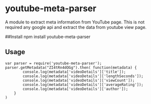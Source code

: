 # youtube-meta-parser
A module to extract meta information from YouTube page.
This is not required any google api and extract the data from youtube view page.

##Install
npm install youtube-meta-parser

## Usage
```
var parser = require('youtube-meta-parser');
parser.getMetadata("ZI4tRn4dOGg").then( function(metadata) {
        console.log(metadata['videoDetails']['title']);
        console.log(metadata['videoDetails']['lengthSeconds']);
        console.log(metadata['videoDetails']['viewCount']);
        console.log(metadata['videoDetails']['averageRating']);
        console.log(metadata['videoDetails']['author']);
    }
)
```